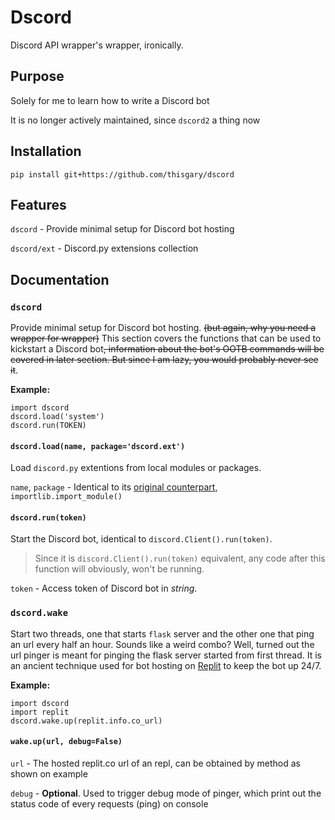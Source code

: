 # Dscord

Discord API wrapper's wrapper, ironically.

## Purpose

Solely for me to learn how to write a Discord bot

It is no longer actively maintained, since `dscord2` a thing now

## Installation

    pip install git+https://github.com/thisgary/dscord

## Features

`dscord` - Provide minimal setup for Discord bot hosting

`dscord/ext` - Discord.py extensions collection

## Documentation

### `dscord`

Provide minimal setup for Discord bot hosting. ~~(but again, why you need a wrapper for wrapper)~~ This section covers the functions that can be used to kickstart a Discord bot~~, information about the bot's OOTB commands will be covered in later section. But since I am lazy, you would probably never see it~~.

**Example:**

    import dscord
    dscord.load('system')
    dscord.run(TOKEN)

#### `dscord.load(name, package='dscord.ext')`

Load `discord.py` extentions from local modules or packages.

`name`, `package` - Identical to its [original counterpart](https://docs.python.org/3/library/importlib.html#importlib.import_module), `importlib.import_module()`

#### `dscord.run(token)`

Start the Discord bot, identical to `discord.Client().run(token)`.

> Since it is `discord.Client().run(token)` equivalent, any code after this function will obviously, won't be running.

`token` - Access token of Discord bot in *string*.

### `dscord.wake`

Start two threads, one that starts `flask` server and the other one that ping an url every half an hour. Sounds like a weird combo? Well, turned out the url pinger is meant for pinging the flask server started from first thread. It is an ancient technique used for bot hosting on [Replit](https://replit.com) to keep the bot up 24/7.

**Example:**

    import dscord
    import replit
    dscord.wake.up(replit.info.co_url)
    
#### `wake.up(url, debug=False)`

`url` - The hosted replit.co url of an repl, can be obtained by method as shown on example

`debug` - **Optional**. Used to trigger debug mode of pinger, which print out the status code of every requests (ping) on console
